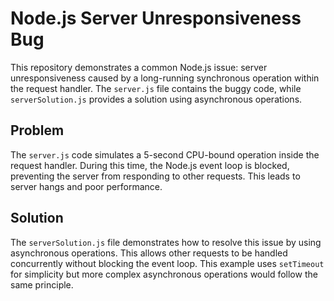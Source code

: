 # Node.js Server Unresponsiveness Bug

This repository demonstrates a common Node.js issue: server unresponsiveness caused by a long-running synchronous operation within the request handler.  The `server.js` file contains the buggy code, while `serverSolution.js` provides a solution using asynchronous operations.

## Problem

The `server.js` code simulates a 5-second CPU-bound operation inside the request handler. During this time, the Node.js event loop is blocked, preventing the server from responding to other requests. This leads to server hangs and poor performance.

## Solution

The `serverSolution.js` file demonstrates how to resolve this issue by using asynchronous operations.  This allows other requests to be handled concurrently without blocking the event loop.  This example uses `setTimeout` for simplicity but more complex asynchronous operations would follow the same principle.